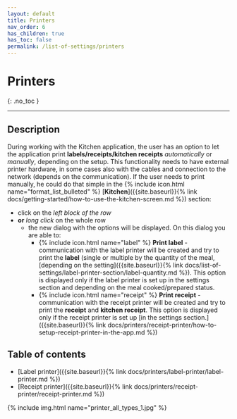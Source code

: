 ```yaml
---
layout: default
title: Printers
nav_order: 6
has_children: true
has_toc: false
permalink: /list-of-settings/printers
---
```


# Printers
{: .no_toc }

---

## Description
During working with the Kitchen application, the user has an option to let the application print **labels/receipts/kitchen receipts** _automatically_ or _manually_, depending on the setup. This functionality needs to have external printer hardware, in some cases also with the cables and connection to the network (depends on the communication). If the user needs to print manually, he could do that simple in the {% include icon.html name="format_list_bulleted" %} [**Kitchen**]({{site.baseurl}}{% link docs/getting-started/how-to-use-the-kitchen-screen.md %}) section:
- click on the _left block of the row_
- **or** _long click_ on the whole row
	- the new dialog with the options will be displayed. On this dialog you are able to:
		- {% include icon.html name="label" %} **Print label** - communication with the label printer will be created and try to print the **label** (single or multiple by the quantity of the meal, [depending on the setting]({{site.baseurl}}{% link docs/list-of-settings/label-printer-section/label-quantity.md %}). This option is displayed only if the label printer is set up in the settings section and depending on the meal cooked/prepared status.
		- {% include icon.html name="receipt" %} **Print receipt** - communication with the receipt printer will be created and try to print the **receipt** and **kitchen receipt**. This option is displayed only if the receipt printer is set up [in the settings section.]({{site.baseurl}}{% link docs/printers/receipt-printer/how-to-setup-receipt-printer-in-the-app.md %})

## Table of contents
- [Label printer]({{site.baseurl}}{% link docs/printers/label-printer/label-printer.md %})
- [Receipt printer]({{site.baseurl}}{% link docs/printers/receipt-printer/receipt-printer.md %})

{% include img.html name="printer_all_types_1.jpg" %}